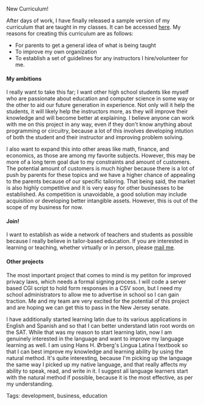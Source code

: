 New Curriculum!

After days of work, I have finally released a sample version of my curriculum that are taught in my classes. It can be accessed [here](/SampleCurriculum.pdf). My reasons for creating this curriculum are as follows:
- For parents to get a general idea of what is being taught
- To improve my own organization
- To establish a set of guidelines for any instructors I hire/volunteer for me. 

#### My ambitions
I really want to take this far; I want other high school students like myself who are passionate about education and computer science in some way or the other to aid our future generation in experience. Not only will it help the students, it will likely help the instructors more, as they will improve their knowledge and will become better at explaining. I believe anyone can work with me on this project in any way, even if they don't know anything about programming or circuitry, because a lot of this involves developing intution of both the student and their instructor and improving problem solving. 

I also want to expand this into other areas like math, finance, and economics, as those are among my favorite subjects. However, this may be more of a long term goal due to my constraints and amount of customers. The potential amount of customers is much higher because there is a lot of push by parents for these topics and we have a higher chance of appealing to the parents because of our specific tailoring. That being said, the market is also highly competitive and it is very easy for other businesses to be established. As competition is unavoidable, a good solution may include acquisition or developing better intangible assets. However, this is out of the scope of my business for now.

#### Join!
I want to establish as wide a network of teachers and students as possible because I really believe in tailor-based education. If you are interested in learning or teaching, whether virtually or in person, please [mail me](mailto:rahejaom@outlook.com). 

#### Other projects
The most important project that comes to mind is my petiton for improved privacy laws, which needs a formal signing process. I will code a server based CGI script to hold form responses in a CSV soon, but I need my school administrators to allow me to advertise in school so I can gain traction. Me and my team are very excited for the potential of this project and are hoping we can get this to pass in the New Jersey senate.

I have additionally started learning latin due to its various applications in English and Spanish and so that I can better understand latin root words on the SAT. While that was my reason to start learning latin, now I am genuinely interested in the language and want to improve my language learning as well. I am using Hans H. Ørberg's Lingua Latina I textbook so that I can best improve my knowledge and learning ability by using the natural method. It's quite interesting, because I'm picking up the language the same way I picked up my native language, and that really affects my ability to speak, read, and write in it. I suggest all language learners start with the natural method if possible, because it is the most effective, as per my understanding. 

Tags: development, business, education
